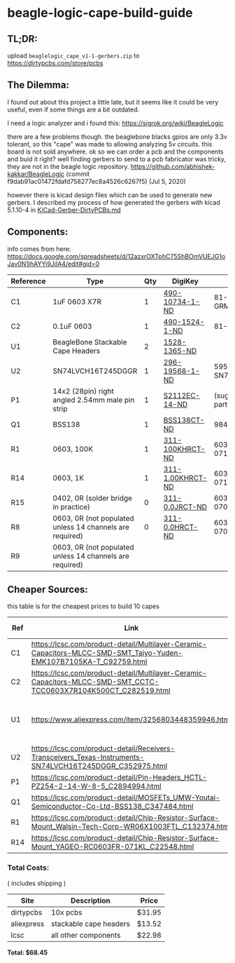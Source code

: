 # beagle-logic-cape-build-guide

## TL;DR:

upload `beaglelogic_cape_v1-1-gerbers.zip` to https://dirtypcbs.com/store/pcbs




## The Dilemma:

I found out about this project a little late, but it seems like it could be very useful, even if some things are a bit outdated.

I need a logic analyzer and i found this: https://sigrok.org/wiki/BeagleLogic

there are a few problems though. the beaglebone blacks gpios are only 3.3v tolerant, so this "cape" was made to allowing analyzing 5v circuits.
this board is not sold anywhere. ok so we can order a pcb and the components and buid it right? well finding gerbers to send to a pcb fabricator was tricky, they are not in the beagle logic repository. https://github.com/abhishek-kakkar/BeagleLogic (commit f9dab91ac01472fdafd758277ec8a4526c6267f5) (Jul 5, 2020)

however there is kicad design files which can be used to generate new gerbers. I described my process of how generated the gerbers with kicad 5.1.10-4 in [KiCad-Gerber-DirtyPCBs.md](https://github.com/mai-gh/beagle-logic-cape-build-guide/blob/main/KiCad-Gerber-DirtyPCBs.md)


## Components:

info comes from here: https://docs.google.com/spreadsheets/d/12azxrOXTphC75ShBOmVUEJG1oJav0N1jhAYYi9JiIA4/edit#gid=0

|Reference|Type                                                     |Qty|DigiKey|Mouser|Extra|
|---------|---------------------------------------------------------|---|-------|------|-----|
|C1       |1uF 0603 X7R                                             |1  |[490-10734-1-ND](https://www.digikey.com/en/products/result?keywords=490-10734-1-ND)   |81-GRM188R71C105KE5D           |
|C2       |0.1uF 0603                                               |1  |[490-1524-1-ND](https://www.digikey.com/en/products/result?keywords=490-1524-1-ND)    |81-GRM39X104K25                |
|U1       |BeagleBone Stackable Cape Headers                        |2  |[1528-1365-ND](https://www.digikey.com/en/products/result?keywords=1528-1365-ND) || https://www.adafruit.com/products/706|
|U2       |SN74LVCH16T245DGGR                                       |1  |[296-19568-1-ND](https://www.digikey.com/en/products/result?keywords=296-19568-1-ND)   |595-SN74LVCH16T245GR           |
|P1       |14x2 (28pin) right angled 2.54mm male pin strip          |1  |[S2112EC-14-ND](https://www.digikey.com/en/products/result?keywords=S2112EC-14-ND)    |(suggest alternative part here)|
|Q1       |BSS138                                                   |1  |[BSS138CT-ND](https://www.digikey.com/en/products/result?keywords=BSS138CT-ND) |9845330                        |
|R1       |0603, 100K                                               |1  |[311-100KHRCT-ND](https://www.digikey.com/en/products/result?keywords=311-100KHRCT-ND)  |603-RC0603FR-07100KL           |
|R14      |0603, 1K                                                 |1  |[311-1.00KHRCT-ND](https://www.digikey.com/en/products/result?keywords=311-1.00KHRCT-ND) |603-RC0603FR-071KL             |
|R15      |0402, 0R (solder bridge in practice)                     |0  |[311-0.0JRCT-ND](https://www.digikey.com/en/products/result?keywords=311-0.0JRCT-ND)   |603-RC0402JR-070RL             |
|R8       |0603, 0R (not populated unless 14 channels are required) |0  |[311-0.0HRCT-ND](https://www.digikey.com/en/products/result?keywords=311-0.0HRCT-ND)   |603-RC0603FR-070RL             |
|R9       |0603, 0R (not populated unless 14 channels are required)  





## Cheaper Sources:

this table is for the cheapest prices to build 10 capes

|Ref|Link|Order Qty|
|---|----|---------|
|C1 | https://lcsc.com/product-detail/Multilayer-Ceramic-Capacitors-MLCC-SMD-SMT_Taiyo-Yuden-EMK107B7105KA-T_C92759.html | 50  |
|C2 | https://lcsc.com/product-detail/Multilayer-Ceramic-Capacitors-MLCC-SMD-SMT_CCTC-TCC0603X7R104K500CT_C282519.html   | 100 |
|U1 | https://www.aliexpress.com/item/3256803448359946.html                                                              | 2X20P 20PCS & 2X3P 20PCS |
|U2 | https://lcsc.com/product-detail/Receivers-Transceivers_Texas-Instruments-SN74LVCH16T245DGGR_C352975.html           | 10  |
|P1 | https://lcsc.com/product-detail/Pin-Headers_HCTL-PZ254-2-14-W-8-5_C2894994.html                                    | 10  |
|Q1 | https://lcsc.com/product-detail/MOSFETs_UMW-Youtai-Semiconductor-Co-Ltd-BSS138_C347484.html                        | 10  |
|R1 | https://lcsc.com/product-detail/Chip-Resistor-Surface-Mount_Walsin-Tech-Corp-WR06X1003FTL_C132374.html             | 100 | 
|R14| https://lcsc.com/product-detail/Chip-Resistor-Surface-Mount_YAGEO-RC0603FR-071KL_C22548.html                       | 100 |

### Total Costs:

( includes shipping )

|Site|Description|Price|
|----|-----------|-----|
|dirtypcbs | 10x pcbs               | $31.95 |
|aliexpress| stackable cape headers | $13.52 |
|lcsc      | all other components   | $22.98 |

**Total: $68.45**


